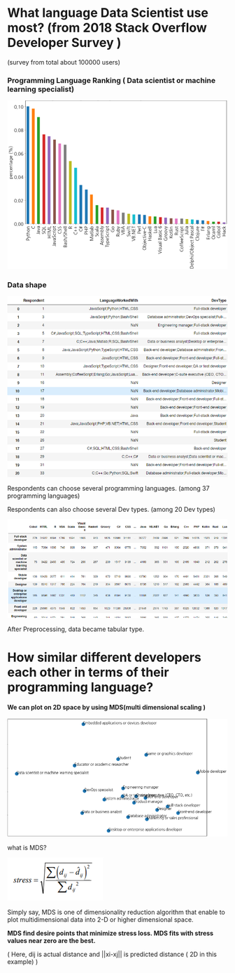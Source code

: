 # What language Data Scientist use most?  (from 2018 Stack Overflow Developer Survey )

(survey from total about 100000 users)



### Programming Language Ranking ( Data scientist or machine learning specialist)

![1554520046807](assets/1554520046807.png)

### Data shape

![1554528816959](assets/1554528816959.png)



Respondents can choose several programming languages. (among 37 programming languages)

Respondents can also choose several Dev types. (among 20 Dev types)

![1554519715394](assets/1554519715394.png)

After Preprocessing, data became tabular type.



# How similar different developers each other in terms of their programming language?

#### We can plot on 2D space by using MDS(multi dimensional scaling )







![1554544457746](assets/1554544457746.png)

what is MDS?

![1554546123790](assets/1554546123790.png)

Simply say,  MDS is one of dimensionality reduction algorithm that enable to plot multidimensional data into 2-D or higher dimensional space.

**MDS find desire points that minimize stress loss. MDS fits with stress values near zero are the best.**

 ( Here, dij is actual distance and ||xi-xj|| is predicted distance ( 2D in this example) )







